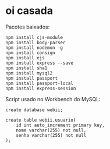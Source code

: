 # oi casada

Pacotes baixados: 

    npm install cjs-module
    npm install body-parser
    npm install nodemon -g
    npm install consign
    npm install ejs
    npm install express --save
    npm install sha1
    npm install mysql2
    npm install passport
    npm install passport-local 
    npm install express-session

Script usado no Workbench do MySQL:

    create database webii;

    create table webii.usuario(
        id int auto_increment primary key,
        nome varchar(255) not null, 
        senha varchar(255) not null
    );
    